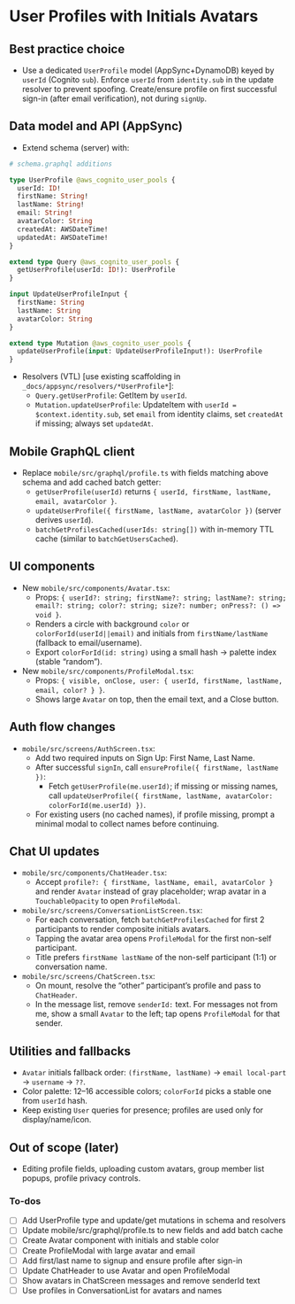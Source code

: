 <!-- 0a07f87b-37a4-4f04-af8a-de555c48c1d8 1561b2b0-b9fd-4715-8feb-f00d2f150049 -->
# User Profiles with Initials Avatars

## Best practice choice

- Use a dedicated `UserProfile` model (AppSync+DynamoDB) keyed by `userId` (Cognito `sub`). Enforce `userId` from `identity.sub` in the update resolver to prevent spoofing. Create/ensure profile on first successful sign-in (after email verification), not during `signUp`.

## Data model and API (AppSync)

- Extend schema (server) with:
```graphql
# schema.graphql additions

type UserProfile @aws_cognito_user_pools {
  userId: ID!
  firstName: String!
  lastName: String!
  email: String!
  avatarColor: String
  createdAt: AWSDateTime!
  updatedAt: AWSDateTime!
}

extend type Query @aws_cognito_user_pools {
  getUserProfile(userId: ID!): UserProfile
}

input UpdateUserProfileInput {
  firstName: String
  lastName: String
  avatarColor: String
}

extend type Mutation @aws_cognito_user_pools {
  updateUserProfile(input: UpdateUserProfileInput!): UserProfile
}
```

- Resolvers (VTL) [use existing scaffolding in `_docs/appsync/resolvers/*UserProfile*`]:
  - `Query.getUserProfile`: GetItem by `userId`.
  - `Mutation.updateUserProfile`: UpdateItem with `userId = $context.identity.sub`, set `email` from identity claims, set `createdAt` if missing; always set `updatedAt`.

## Mobile GraphQL client

- Replace `mobile/src/graphql/profile.ts` with fields matching above schema and add cached batch getter:
  - `getUserProfile(userId)` returns `{ userId, firstName, lastName, email, avatarColor }`.
  - `updateUserProfile({ firstName, lastName, avatarColor })` (server derives `userId`).
  - `batchGetProfilesCached(userIds: string[])` with in-memory TTL cache (similar to `batchGetUsersCached`).

## UI components

- New `mobile/src/components/Avatar.tsx`:
  - Props: `{ userId?: string; firstName?: string; lastName?: string; email?: string; color?: string; size?: number; onPress?: () => void }`.
  - Renders a circle with background `color` or `colorForId(userId||email)` and initials from `firstName/lastName` (fallback to email/username).
  - Export `colorForId(id: string)` using a small hash → palette index (stable “random”).
- New `mobile/src/components/ProfileModal.tsx`:
  - Props: `{ visible, onClose, user: { userId, firstName, lastName, email, color? } }`.
  - Shows large `Avatar` on top, then the email text, and a Close button.

## Auth flow changes

- `mobile/src/screens/AuthScreen.tsx`:
  - Add two required inputs on Sign Up: First Name, Last Name.
  - After successful `signIn`, call `ensureProfile({ firstName, lastName })`:
    - Fetch `getUserProfile(me.userId)`; if missing or missing names, call `updateUserProfile({ firstName, lastName, avatarColor: colorForId(me.userId) })`.
  - For existing users (no cached names), if profile missing, prompt a minimal modal to collect names before continuing.

## Chat UI updates

- `mobile/src/components/ChatHeader.tsx`:
  - Accept `profile?: { firstName, lastName, email, avatarColor }` and render `Avatar` instead of gray placeholder; wrap avatar in a `TouchableOpacity` to open `ProfileModal`.
- `mobile/src/screens/ConversationListScreen.tsx`:
  - For each conversation, fetch `batchGetProfilesCached` for first 2 participants to render composite initials avatars.
  - Tapping the avatar area opens `ProfileModal` for the first non-self participant.
  - Title prefers `firstName lastName` of the non-self participant (1:1) or conversation name.
- `mobile/src/screens/ChatScreen.tsx`:
  - On mount, resolve the “other” participant’s profile and pass to `ChatHeader`.
  - In the message list, remove `senderId:` text. For messages not from me, show a small `Avatar` to the left; tap opens `ProfileModal` for that sender.

## Utilities and fallbacks

- `Avatar` initials fallback order: `(firstName, lastName)` → `email local-part` → `username` → `??`.
- Color palette: 12–16 accessible colors; `colorForId` picks a stable one from `userId` hash.
- Keep existing `User` queries for presence; profiles are used only for display/name/icon.

## Out of scope (later)

- Editing profile fields, uploading custom avatars, group member list popups, profile privacy controls.

### To-dos

- [ ] Add UserProfile type and update/get mutations in schema and resolvers
- [ ] Update mobile/src/graphql/profile.ts to new fields and add batch cache
- [ ] Create Avatar component with initials and stable color
- [ ] Create ProfileModal with large avatar and email
- [ ] Add first/last name to signup and ensure profile after sign-in
- [ ] Update ChatHeader to use Avatar and open ProfileModal
- [ ] Show avatars in ChatScreen messages and remove senderId text
- [ ] Use profiles in ConversationList for avatars and names